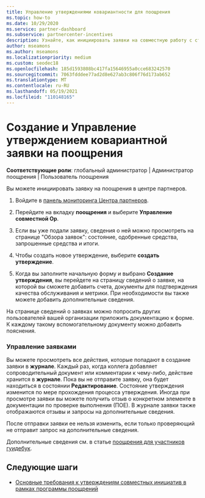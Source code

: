 ```yaml
---
title: Управление утверждениями ковариантности для поощрения
ms.topic: how-to
ms.date: 10/29/2020
ms.service: partner-dashboard
ms.subservice: partnercenter-incentives
description: Узнайте, как инициировать заявки на совместную работу с стимулами от центра партнеров. Все действия, выполняемые в процессе создания вашей заявки, отображаются в разделе "Журнал".
author: mseamons
ms.author: mseamons
ms.localizationpriority: medium
ms.custom: seodec18
ms.openlocfilehash: 185d1593808bc417fa15646955a0cce683242570
ms.sourcegitcommit: 7063fdddee77ad2d8e627ab3c806f76d173ab652
ms.translationtype: MT
ms.contentlocale: ru-RU
ms.lasthandoff: 05/19/2021
ms.locfileid: "110148165"
---
```

# <a name="create-and-manage-an-incentives-co-op-claim"></a>Создание и Управление утверждением ковариантной заявки на поощрения

**Соответствующие роли**: глобальный администратор | Администратор поощрения | Пользователь поощрения

Вы можете инициировать заявку на поощрения в центре партнеров.

1. Войдите в [панель мониторинга Центра партнеров](https://partner.microsoft.com/dashboard/).

2. Перейдите на вкладку **поощрения** и выберите **Управление совместной Op**.

3. Если вы уже подали заявку, сведения о ней можно просмотреть на странице "Обзора заявок": состояние, одобренные средства, запрошенные средства и итоги.

4. Чтобы создать новое утверждение, выберите **создать утверждение**.

5. Когда вы заполните начальную форму и выбрано **Создание утверждения**, вы перейдете на страницу сведений о заявке, на которой вы сможете добавить счета, документы для подтверждения качества обслуживания и метрики. При необходимости вы также можете добавить дополнительные сведения.

На странице сведений о заявках можно попросить других пользователей вашей организации приложить документацию к форме. К каждому такому вспомогательному документу можно добавить пояснения. 

### <a name="manage-your-claims"></a>Управление заявками

Вы можете просмотреть все действия, которые попадают в создание заявки в **журнале**. Каждый раз, когда коллега добавляет сопроводительный документ или комментарии к чему-либо, действие хранится в **журнале**. Пока вы не отправите заявку, она будет находиться в состоянии **Редактирование**. Состояние утверждения изменится по мере прохождения процесса утверждения. Иногда при просмотре заявки вы можете получить отзыв о конкретном элементе в документации по проверке выполнения (ПОЕ). В журнале заявки также отображаются отзывы и запросы на дополнительные сведения.

После отправки заявки ее нельзя изменить, если только проверяющий не отправит запрос на дополнительные сведения.

Дополнительные сведения см. в статье [поощрения для участников гуидебук](https://assetsprod.microsoft.com/co-op-guidebook.pdf).

## <a name="next-steps"></a>Следующие шаги

- [Основные требования к утверждениям совместных инициатив в рамках программы поощрений](core-requirements.md)